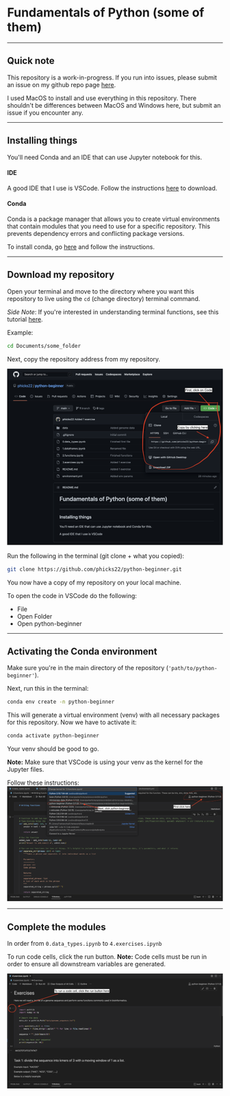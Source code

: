 # Fundamentals of Python (some of them)
---
## Quick note
This repository is a work-in-progress. If you run into issues, please submit an issue on my github repo page [here](https://github.com/phicks22/python-beginner/issues).

I used MacOS to install and use everything in this repository. There shouldn't be differences between MacOS and Windows here, but submit an issue if you encounter any.

---
## Installing things
You'll need Conda and an IDE that can use Jupyter notebook for this.

#### IDE
A good IDE that I use is VSCode. Follow the instructions [here](https://code.visualstudio.com/download) to download.

#### Conda
Conda is a package manager that allows you to create virtual environments that contain modules that you need to use for a specific repository. This prevents dependency errors and conflicting package versions.

To install conda, go [here](https://www.anaconda.com/products/distribution) and follow the instructions.

---
## Download my repository
Open your terminal and move to the directory where you want this repository to live using the `cd` (change directory) terminal command.

_Side Note_: If you're interested in understanding terminal functions, see this tutorial [here](https://tutorials.codebar.io/command-line/introduction/tutorial.html).

Example:
```bash
cd Documents/some_folder
```

Next, copy the repository address from my repository.

![Cloning](imgs/clone.png)

Run the following in the terminal (git clone + what you copied):
```bash
git clone https://github.com/phicks22/python-beginner.git
```

You now have a copy of my repository on your local machine.

To open the code in VSCode do the following:
* File
* Open Folder
* Open python-beginner

---
## Activating the Conda environment
Make sure you're in the main directory of the repository (`'path/to/python-beginner'`).

Next, run this in the terminal:
```bash
conda env create -n python-beginner
```

This will generate a virtual environment (venv) with all necessary packages for this repository. Now we have to activate it:
```bash
conda activate python-beginner
```

Your venv should be good to go.

**Note:** Make sure that VSCode is using your venv as the kernel for the Jupyter files.

Follow these instructions:
![kernel setup](imgs/kernel_setup.png)

---
## Complete the modules
In order from `0.data_types.ipynb` to `4.exercises.ipynb`

To run code cells, click the run button.
**Note:** Code cells must be run in order to ensure all downstream variables are generated.

![run code cells](imgs/run_cells.png)
